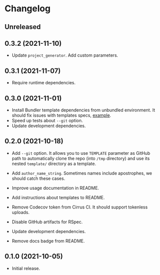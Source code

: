 # Changelog

## Unreleased

## 0.3.2 (2021-11-10)

*   Update `project_generator`.
    Add custom parameters.

## 0.3.1 (2021-11-07)

*   Require runtime dependencies.

## 0.3.0 (2021-11-01)

*   Install Bundler template dependencies from unbundled environment.
    It should fix issues with templates specs, [example](https://github.com/lostisland/faraday-middleware-template/pull/3).
*   Speed up tests about `--git` option.
*   Update development dependencies.

## 0.2.0 (2021-10-18)

*   Add `--git` option.
    It allows you to use `TEMPLATE` parameter as GitHub path to automatically clone the repo
    (into `/tmp` directory) and use its nested `template/` directory as a template.

*   Add `author_name_string`.
    Sometimes names include apostrophes, we should catch these cases.

*   Improve usage documentation in README.

*   Add instructions about templates to README.

*   Remove Codecov token from Cirrus CI.
    It should support tokenless uploads.

*   Disable GitHub artifacts for RSpec.

*   Update development dependencies.

*   Remove docs badge from README.

## 0.1.0 (2021-10-05)

*   Initial release.
